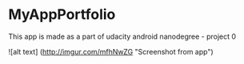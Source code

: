 # MyAppPortfolio

This app is made as a part of udacity android nanodegree - project 0

![alt text] (http://imgur.com/mfhNwZG "Screenshot from app")
